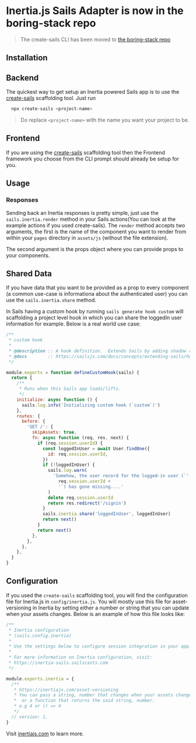 # Inertia.js Sails Adapter is now in the boring-stack repo

> The create-sails CLI has been moved to [the boring-stack repo](https://github.com/sailscastshq/boring-stack/tree/main/inertia-sails)

## Installation

## Backend

The quickest way to get setup an Inertia powered Sails app is to use the [create-sails](https://github.com/sailscastshq/create-sails) scaffolding tool. Just run

```sh
  npx create-sails <project-name>
```

> Do replace `<project-name>` with the name you want your project to be.

## Frontend
If you are using the [create-sails](https://github.com/sailscastshq/create-sails) scaffolding tool then the Frontend framework you choose from the CLI prompt should already be setup for you.

## Usage

### Responses

Sending back an Inertia responses is pretty simple, just use the `sails.inertia.render` method in your Sails actions(You can look at the example actions if you used create-sails). The `render` method accepts two arguments, the first is the name of the component you want to render from within your `pages` directory in `assets/js` (without the file extension).

The second argument is the props object where you can provide props to your components.

## Shared Data

If you have data that you want to be provided as a prop to every component (a common use-case is informationa about the authenticated user) you can use the `sails.inertia.share` method.

In Sails having a custom hook by running `sails generate hook custom` will scaffolding a project level hook in which you can share the loggedIn user information for example. Below is a real world use case:

```js
/**
 * custom hook
 *
 * @description :: A hook definition.  Extends Sails by adding shadow routes, implicit actions, and/or initialization logic.
 * @docs        :: https://sailsjs.com/docs/concepts/extending-sails/hooks
 */

module.exports = function defineCustomHook(sails) {
  return {
    /**
     * Runs when this Sails app loads/lifts.
     */
    initialize: async function () {
      sails.log.info('Initializing custom hook (`custom`)')
    },
    routes: {
      before: {
        'GET /': {
          skipAssets: true,
          fn: async function (req, res, next) {
            if (req.session.userId) {
              const loggedInUser = await User.findOne({
                id: req.session.userId,
              })
              if (!loggedInUser) {
                sails.log.warn(
                  'Somehow, the user record for the logged-in user (`' +
                    req.session.userId +
                    '`) has gone missing....'
                )
                delete req.session.userId
                return res.redirect('/signin')
              }
              sails.inertia.share('loggedInUser', loggedInUser)
              return next()
            }
            return next()
          },
        },
      },
    },
  }
}
```

## Configuration
If you used the `create-sails` scaffolding tool, you will find the configuration file for Inertia.js in `config/inertia.js`. You will mostly use this file for asset-versioning in Inertia by setting either a number or string that you can update when your assets changes. Below is an example of how this file looks like:

```js
/**
 * Inertia configuration
 * (sails.config.inertia)
 *
 * Use the settings below to configure session integration in your app.
 *
 * For more information on Inertia configuration, visit:
 * https://inertia-sails.sailscasts.com
 */

module.exports.inertia = {
  /**
   * https://inertiajs.com/asset-versioning
   * You can pass a string, number that changes when your assets change
   *  or a function that returns the said string, number.
   * e.g 4 or () => 4
   */
  // version: 1,
}
```


Visit [inertiajs.com](https://inertiajs.com/) to learn more.
